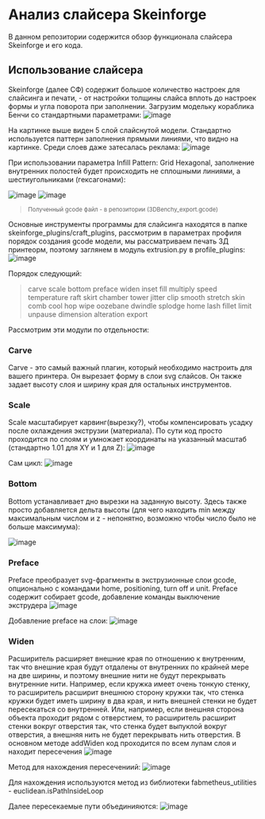 # Анализ слайсера Skeinforge
В данном репозитории содержится обзор функционала слайсера Skeinforge и его кода.
## Использование слайсера 
Skeinforge (далее СФ) содержит большое количество настроек для слайсинга и печати, - от настройки толщины слайса вплоть до настроек формы и угла поворота при заполнении.
Загрузим модельку кораблика Бенчи со стандартными параметрами: 
![image](https://github.com/Zysperro/SkeinForgeAnalysis/assets/110100353/f1ba193e-c572-453a-ae7f-bdf92bfb9d21)

На картинке выше виден 5 слой слайснутой модели. Стандартно используется паттерн заполнения прямыми линиями, что видно на картинке.
Среди слоев даже затесалась реклама:
![image](https://github.com/Zysperro/SkeinForgeAnalysis/assets/110100353/554eed10-379e-434b-aef9-10722e08eea3)

При использовании параметра Infill Pattern: Grid Hexagonal, заполнение внутренних полостей будет происходить не сплошными линиями, а шестиугольниками (гексагонами):

![image](https://github.com/Zysperro/SkeinForgeAnalysis/assets/110100353/63a9bc21-3688-4757-84e6-ce682c0df866)
![image](https://github.com/Zysperro/SkeinForgeAnalysis/assets/110100353/d5d325ed-46f4-4fdc-9ff7-5b79ae0da01c)

> <sub>Полученный gcode файл - в репозитории (3DBenchy_export.gcode)</sub>

Основные инструменты программы для слайсинга находятся в папке skeinforge_plugins/craft_plugins, рассмотрим в параметрах профиля порядок создания gcode модели, мы рассматриваем печать 3Д принтеорм, поэтому заглянем в модуль extrusion.py в profile_plugins:
![image](https://github.com/Zysperro/SkeinForgeAnalysis/assets/110100353/3a45b6fc-d579-41c7-bd88-132bf8022eb6)

Порядок следующий:
> carve scale bottom preface widen inset fill multiply speed temperature raft skirt chamber tower jitter clip smooth stretch skin comb cool hop wipe oozebane dwindle splodge home lash fillet limit unpause dimension alteration export

Рассмотрим эти модули по отдельности:

### Carve
Carve - это самый важный плагин, который необходимо настроить для вашего принтера. Он вырезает форму в слои svg слайсов. Он также задает высоту слоя и ширину края для остальных инструментов.

### Scale
Scale масштабирует карвинг(вырезку?), чтобы компенсировать усадку после охлаждения экструзии (материала).
По сути код просто проходится по слоям и умножает координаты на указанный масштаб (стандартно 1.01 для XY и 1 для Z):
![image](https://github.com/Zysperro/SkeinForgeAnalysis/assets/110100353/bb258eb0-ee85-4ca3-924d-0d82f711c1a0)

Сам цикл:
![image](https://github.com/Zysperro/SkeinForgeAnalysis/assets/110100353/d32204dc-3c2b-400b-9305-84f09dc321a0)

### Bottom
Bottom устанавливает дно вырезки на заданную высоту.
Здесь также просто добавляется дельта высоты (для чего находить min между максимальным числом и z - непонятно, возможно чтобы число было не больше максимума):

![image](https://github.com/Zysperro/SkeinForgeAnalysis/assets/110100353/8e3be56d-2661-4c61-a148-78a5ad78b32a)

### Preface
Preface преобразует svg-фрагменты в экструзионные слои gcode, опционально с командами home, positioning, turn off и unit.
Preface содержит собирает gcode, добавление команды выключение экструдера
![image](https://github.com/Zysperro/SkeinForgeAnalysis/assets/110100353/ee35c01a-9d6f-40c5-9221-feaa0d2aa218)

Добавление preface на слои:
![image](https://github.com/Zysperro/SkeinForgeAnalysis/assets/110100353/d0dcbbb7-dede-483e-978e-64fd7fbfbc1e)

### Widen
Расширитель расширяет внешние края по отношению к внутренним, так что внешние края будут отдалены от внутренних по крайней мере на две ширины, и поэтому внешние нити не будут перекрывать внутренние нити.
Например, если кружка имеет очень тонкую стенку, то расширитель расширит внешнюю сторону кружки так, что стенка кружки будет иметь ширину в два края, и нить внешней стенки не будет пересекаться со внутренней.
Или, например, если внешняя сторона объекта проходит рядом с отверстием, то расширитель расширит стенки вокруг отверстия так, что стенка будет выпуклой вокруг отверстия, а внешняя нить не будет перекрывать нить отверстия.
В основном методе addWiden код проходится по всем лупам слоя и находит пересечения 
![image](https://github.com/Zysperro/SkeinForgeAnalysis/assets/110100353/24fff58b-4919-466f-950b-b7ca16b4a005)

Метод для нахождения пересечениий:
![image](https://github.com/Zysperro/SkeinForgeAnalysis/assets/110100353/d238a580-63a8-4836-a778-7d4c40484aa5)

Для нахождения используются метод из библиотеки fabmetheus_utilities - euclidean.isPathInsideLoop

Далее пересекаемые пути объединияются:
![image](https://github.com/Zysperro/SkeinForgeAnalysis/assets/110100353/11424028-0660-4feb-84c8-4568f8673819)

